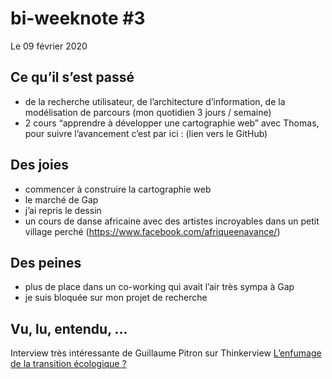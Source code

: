 # bi-weeknote #3
Le 09 février 2020

## Ce qu’il s’est passé
- de la recherche utilisateur, de l’architecture d’information, de la modélisation de parcours (mon quotidien 3 jours / semaine)
- 2 cours “apprendre à développer une cartographie web” avec Thomas, pour suivre l’avancement c’est par ici : (lien vers le GitHub)

## Des joies
- commencer à construire la cartographie web 
- le marché de Gap
- j’ai repris le dessin
- un cours de danse africaine avec des artistes incroyables dans un petit village perché (https://www.facebook.com/afriqueenavance/)

## Des peines
- plus de place dans un co-working qui avait l’air très sympa à Gap
- je suis bloquée sur mon projet de recherche

## Vu, lu, entendu, ...
Interview très intéressante de Guillaume Pitron sur Thinkerview [L’enfumage de la transition écologique ?](https://www.youtube.com/watch?v=2lHTHINmNVk&t=31s)

